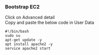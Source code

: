 
### Bootstrap EC2

Click on Advanced detail <br>
Copy and paste the below code in User Data  
```
#!/bin/bash
sudo su
apt-get update -y
apt install apache2 -y
service apache2 start
```
